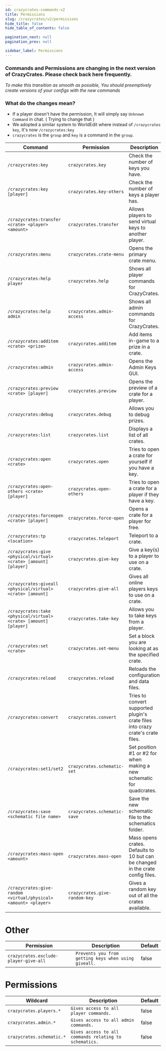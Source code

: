 ```yaml
---
id: crazycrates-commands-v2
title: Permissions
slug: /crazycrates/v2/permissions
hide_title: false
hide_table_of_contents: false

pagination_next: null
pagination_prev: null

sidebar_label: Permissions
---
```

### Commands and Permissions are changing in the next version of CrazyCrates. Please check back here frequently.
*To make this transition as smooth as possible, You should preemptively create versions of your configs with the new commands*

### What do the changes mean?
* If a player doesn't have the permission, It will simply say `Unknown Command` in chat. ( Trying to change that )
* We adopted a similar system to WorldEdit where instead of `/crazycrates key`, It's now `/crazycrates:key`
 * `crazycrates` is the `group` and `key` is a command in the `group`.

Command|Permission|Description|Default
---|---|---|---
`/crazycrates:key`|`crazycrates.key`|Check the number of keys you have.|op
`/crazycrates:key [player]`|`crazycrates.key-others`|Check the number of keys a player has.|op
`/crazycrates:transfer <crate> <player> <amount>`|`crazycrates.transfer`|Allows players to send virtual keys to another player.|op
`/crazycrates:menu`|`crazycrates.crate-menu`|Opens the primary crate menu.|op
`/crazycrates:help player`|`crazycrates.help`|Shows all player commands for CrazyCrates.|true
`/crazycrates:help admin`|`crazycrates.admin-access`|Shows all admin commands for CrazyCrates.|op
`/crazycrates:additem <crate> <prize>`|`crazycrates.additem`|Add items in-game to a prize in a crate.|op
`/crazycrates:admin`|`crazycrates.admin-access`|Opens the Admin Keys GUI.|op
`/crazycrates:preview <crate> [player]`|`crazycrates.preview`|Opens the preview of a crate for a player.|op
`/crazycrates:debug`|`crazycrates.debug`|Allows you to debug prizes.|op
`/crazycrates:list`|`crazycrates.list`|Displays a list of all crates.|op
`/crazycrates:open <crate>`|`crazycrates.open`|Tries to open a crate for yourself if you have a key.|op
`/crazycrates:open-others <crate> [player]`|`crazycrates.open-others`|Tries to open a crate for a player if they have a key.|op
`/crazycrates:forceopen <crate> [player]`|`crazycrates.force-open`|Opens a crate for a player for free.|op
`/crazycrates:tp <location>`|`crazycrates.teleport`|Teleport to a crate.|op
`/crazycrates:give <physical/virtual> <crate> [amount] [player]`|`crazycrates.give-key`|Give a key(s) to a player to use on a crate.|op
`/crazycrates:giveall <physical/virtual> <crate> [amount]`|`crazycrates.give-all`|Gives all online players keys to use on a crate.|op
`/crazycrates:take <physical/virtual> <crate> [amount] [player]`|`crazycrates.take-key`|Allows you to take keys from a player.|op
`/crazycrates:set <crate>`|`crazycrates.set-menu`|Set a block you are looking at as the specified crate.|op
`/crazycrates:reload`|`crazycrates.reload`|Reloads the configuration and data files.|op
`/crazycrates:convert`|`crazycrates.convert`|Tries to convert supported plugin's crate files into crazy crate's crate files.|op
`/crazycrates:set1/set2`|`crazycrates.schematic-set`|Set position #1 or #2 for when making a new schematic for quadcrates.|op
`/crazycrates:save <schematic file name>`|`crazycrates.schematic-save`|Save the new schematic file to the schematics folder.|op
`/crazycrates:mass-open <amount>`|`crazycrates.mass-open`|Mass opens crates. Defaults to 10 but can be changed in the crate config files.|op
`/crazycrates:give-random <virtual/physical> <amount> <player>`|`crazycrates.give-random-key`|Gives a random key out of all the crates available.|op

# Other
Permission|Description|Default
---|---|---
`crazycrates.exclude-player-give-all`|`Prevents you from getting keys when using giveall.`|false

# Permissions
Wildcard|Description|Default
---|---|---
`crazycrates.players.*`|`Gives access to all player commands.`|false
`crazycrates.admin.*`|`Gives access to all admin commands.`|false
`crazycrates.schematic.*`|`Gives access to all commands relating to schematics.`|false